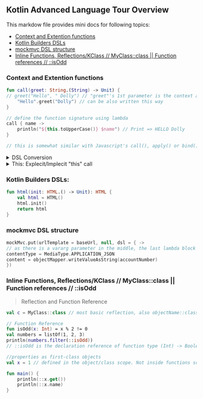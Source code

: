 ## Kotlin Advanced Language Tour Overview
This markdow file provides mini docs for following topics:
- [Context and Extention functions](#eontext-extension)
- [Kotlin Builders DSLs](#dsl-builders)
- [mockmvc DSL structure](#mockmvc-dsl)
- [Inline Functions, Reflections/KClass // MyClass::class || Function references // ::isOdd](#inline-reflection-function-reference)

### <a id="#eontext-extension"></a> Context and Extention functions 
```kotlin
fun call(greet: String.(String) -> Unit) {
// greet("Hello", " Dolly") // "greet"'s 1st parameter is the context and the last is it's native parameter.
    "Hello".greet("Dolly") // can be also written this way
}

// define the function signature using lambda
call { name ->
    println("${this.toUpperCase()} $name") // Print => HELLO Dolly
}

// this is somewhat similar with Javascript's call(), apply() or bind() method
```

<details>
<summary>DSL Conversion</summary>

```kotlin
fun call(greet: String.() -> Unit) {
"Hello".greet()
}

call {
println("${this.toUpperCase()}") // Print => HELLO
}
```
</details>

<details>
<summary>This: Explecit/Implecit "this" call</summary>

```kotlin
class A { // implicit label @A
    inner class B { // implicit label @B
        fun Int.foo() { // implicit label @foo
            val a = this@A // A's this
            val b = this@B // B's this

            val c = this // foo()'s receiver, an Int
            val c1 = this@foo // foo()'s receiver, an Int

            val funLit = lambda@ fun String.() {
                val d = this // funLit's receiver
            }

            val funLit2 = { s: String ->
                // foo()'s receiver, since enclosing lambda expression
                // doesn't have any receiver
                val d1 = this
            }
        }
    }
}
```

Note: "this" can be ommited if call in a member function. But if there is a function in the outer scope, "this" necessery to call member function. Without "this" receiever top level function will be called.
```kotlin
fun printLine() { println("Top-level function") }

class A {
    fun printLine() { println("Member function") }

    fun invokePrintLine(omitThis: Boolean = false)  { 
        if (omitThis) printLine() // Top-level function
        else this.printLine() // Member function
    }
}

A().invokePrintLine() // Member function
A().invokePrintLine(omitThis = true) // Top-level function
```
</details>

### <a id="#dsl-builders"></a> Kotlin Builders DSLs: 
```kotlin
fun html(init: HTML.() -> Unit): HTML {
    val html = HTML()
    html.init()
    return html
}
```




### <a id="#mockmvc-dsl"></a> mockmvc DSL structure 
```kotlin
mockMvc.put(urlTemplate = baseUrl, null, dsl = { ->
// as there is a vararg parameter in the middle, the last lambda block needs to be called by named argument if not called outside the parenthesis.
contentType = MediaType.APPLICATION_JSON
content = objectMapper.writeValueAsString(accountNumber)
})
```

### <a id="#inline-reflection-function-reference"></a> Inline Functions, Reflections/KClass // MyClass::class || Function references // ::isOdd 

> Reflection and Function Reference
```kotlin
val c = MyClass::class // most basic reflection, also objectName::class

// Function Reference
fun isOdd(x: Int) = x % 2 != 0
val numbers = listOf(1, 2, 3)
println(numbers.filter(::isOdd))
// ::isOdd is the declaration reference of function type (Int) -> Boolean
```

```kotlin
//properties as first-class objects
val x = 1 // defined in the object/class scope. Not inside functions scope

fun main() {
    println(::x.get())
    println(::x.name)
}
```